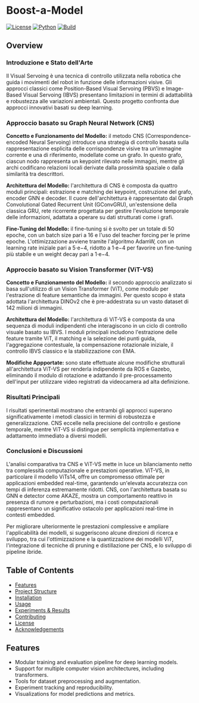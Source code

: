 # Boost-a-Model

[![License](https://img.shields.io/github/license/Vinello28/Boost-a-Model.svg)](LICENSE)
[![Python](https://img.shields.io/badge/Python-3.8%2B-blue)](https://www.python.org/)
[![Build](https://img.shields.io/badge/build-passing-brightgreen)]()

## Overview

### Introduzione e Stato dell'Arte
Il Visual Servoing è una tecnica di controllo utilizzata nella robotica che guida i movimenti del robot in funzione delle informazioni visive. Gli approcci classici come Position-Based Visual Servoing (PBVS) e Image-Based Visual Servoing (IBVS) presentano limitazioni in termini di adattabilità e robustezza alle variazioni ambientali. Questo progetto confronta due approcci innovativi basati su deep learning.

### Approccio basato su Graph Neural Network (CNS)
**Concetto e Funzionamento del Modello:** il metodo CNS (Correspondence-encoded Neural Servoing) introduce una strategia di controllo basata sulla rappresentazione esplicita delle corrispondenze visive tra un'immagine corrente e una di riferimento, modellate come un grafo. In questo grafo, ciascun nodo rappresenta un keypoint rilevato nelle immagini, mentre gli archi codificano relazioni locali derivate dalla prossimità spaziale o dalla similarità tra descrittori.

**Architettura del Modello:** l'architettura di CNS è composta da quattro moduli principali: estrazione e matching dei keypoint, costruzione del grafo, encoder GNN e decoder. Il cuore dell'architettura è rappresentato dal Graph Convolutional Gated Recurrent Unit (GConvGRU), un'estensione della classica GRU, rete ricorrente progettata per gestire l'evoluzione temporale delle informazioni, adattata a operare su dati strutturati come i grafi.

**Fine-Tuning del Modello:** il fine-tuning si è svolto per un totale di 50 epoche, con un batch size pari a 16 e l'uso del teacher forcing per le prime epoche. L'ottimizzazione avviene tramite l'algoritmo AdamW, con un learning rate iniziale pari a 
5⋅e−4, ridotto a 1⋅e−4 per favorire un fine-tuning più stabile e un weight decay pari a 1⋅e−4.

### Approccio basato su Vision Transformer (ViT-VS)
**Concetto e Funzionamento del Modello:** il secondo approccio analizzato si basa sull'utilizzo di un Vision Transformer (ViT), come modulo per l'estrazione di feature semantiche da immagini. Per questo scopo è stata adottata l'architettura DINOv2 che è pre-addestrata su un vasto dataset di 142 milioni di immagini.

**Architettura del Modello:** l'architettura di ViT-VS è composta da una sequenza di moduli indipendenti che interagiscono in un ciclo di controllo visuale basato su IBVS. I moduli principali includono l'estrazione delle feature tramite ViT, il matching e la selezione dei punti guida, l'aggregazione contestuale, la compensazione rotazionale iniziale, il controllo IBVS classico e la stabilizzazione con EMA.

**Modifiche Appportate:** sono state effettuate alcune modifiche strutturali all'architettura ViT-VS per renderla indipendente da ROS e Gazebo, eliminando il modulo di rotazione e adattando il pre-processamento dell'input per utilizzare video registrati da videocamera ad alta definizione.

### Risultati Principali
I risultati sperimentali mostrano che entrambi gli approcci superano significativamente i metodi classici in termini di robustezza e generalizzazione. CNS eccelle nella precisione del controllo e gestione temporale, mentre ViT-VS si distingue per semplicità implementativa e adattamento immediato a diversi modelli.

### Conclusioni e Discussioni
L'analisi comparativa tra CNS e ViT-VS mette in luce un bilanciamento netto tra complessità computazionale e prestazioni operative. ViT-VS, in particolare il modello ViTs14, offre un compromesso ottimale per applicazioni embedded real-time, garantendo un'elevata accuratezza con tempi di inferenza estremamente ridotti. CNS, con l'architettura basata su GNN e detector come AKAZE, mostra un comportamento reattivo in presenza di rumore e perturbazioni, ma i costi computazionali rappresentano un significativo ostacolo per applicazioni real-time in contesti embedded.

Per migliorare ulteriormente le prestazioni complessive e ampliare l'applicabilità dei modelli, si suggeriscono alcune direzioni di ricerca e sviluppo, tra cui l'ottimizzazione e la quantizzazione dei modelli ViT, l'integrazione di tecniche di pruning e distillazione per CNS, e lo sviluppo di pipeline ibride.


## Table of Contents

- [Features](#features)
- [Project Structure](#project-structure)
- [Installation](#installation)
- [Usage](#usage)
- [Experiments & Results](#experiments--results)
- [Contributing](#contributing)
- [License](#license)
- [Acknowledgements](#acknowledgements)

## Features

- Modular training and evaluation pipeline for deep learning models.
- Support for multiple computer vision architectures, including transformers.
- Tools for dataset preprocessing and augmentation.
- Experiment tracking and reproducibility.
- Visualizations for model predictions and metrics.

